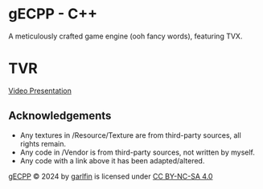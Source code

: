 
# gECPP - C++

A meticulously crafted game engine (ooh fancy words), featuring TVX.

# TVR
[Video Presentation](https://youtu.be/AyHcA4fj2NI)


## Acknowledgements

 - Any textures in /Resource/Texture are from third-party sources, all rights remain.
 - Any code in /Vendor is from third-party sources, not written by myself.
 - Any code with a link above it has been adapted/altered.

[gECPP](https://github.com/garlfin/gECPP) © 2024 by [garlfin](garlf.in) is licensed under [CC BY-NC-SA 4.0](http://creativecommons.org/licenses/by-nc-sa/4.0/)
